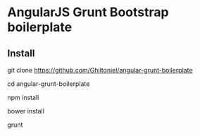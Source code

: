 # AngularJS Grunt Bootstrap boilerplate

## Install
git clone https://github.com/Ghiltoniel/angular-grunt-boilerplate

cd angular-grunt-boilerplate

npm install

bower install

grunt

